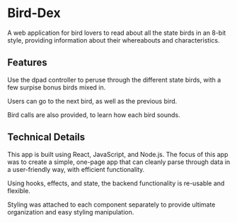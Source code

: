 <!-- [DEMO VIDEO]() -->

# Bird-Dex

A web application for bird lovers to read about all the state birds in an 8-bit style, providing information about their whereabouts and characteristics. 

## Features

Use the dpad controller to peruse through the different state birds, with a few surpise bonus birds mixed in. 

Users can go to the next bird, as well as the previous bird.

Bird calls are also provided, to learn how each bird sounds. 

## Technical Details

This app is built using React, JavaScript, and Node.js. The focus of this app was to create a simple, one-page app that can cleanly parse through data in a user-friendly way, with efficient functionality. 

Using hooks, effects, and state, the backend functionality is re-usable and flexible. 

Styling was attached to each component separately to provide ultimate organization and easy styling manipulation.